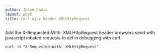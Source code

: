 ```yaml
---
author: Jason Davis
layout: post
title: Curl ajax header XMLHttpRequest
---
```


Add the X-Requested-With: XMLHttpRequest header browsers send with javascript intiated requests to aid in debugging with curl.

```
curl -H "X-Requested-With: XMLHttpRequest"
```
